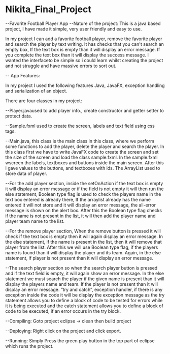 # Nikita_Final_Project

--Favorite Football Player App --Nature of the project:
This is a java based project, I have made it simple, very user friendly and easy to use.

In my project I can add a favorite football player, remove the favorite player
and search the player by text writing. It has checks that
you can't search an empty box, If the text box is empty than it will display an error
message. If you complete the text box than it will display the success message.
I wanted the interfaceto be simple so i could learn whilst creating the project and not 
struggle and have massive errors to sort out.

-- App Features:

In my project I used the following features Java, JavaFX, exception handling and serialization of an object. 

There are four classes in my project: 

--Player.javaused to add player info., create constructor and getter setter to protect data. 

--Sample.fxml used to create the screen, labels and text field using css tags.

--Main.java, this class is the main class in this class, where we perform some functions to add the player, delete the player and search the player. In this class first we have to write JavaFX code to create the screen and set the size of the screen and load the class sample.fxml. In the sample.fxml wscreen the labels, textboxes and buttons inside the main screen. After this I gave values to the buttons, and textboxes with ids. The ArrayList used to store data of player. 

--For the add player section, inside the setOnAction if the text box is empty it will display an error message or if the field is not empty it will then run the else statement, Boolean type flag is used to check the players name in the text box entered is already  there, If the arraylist already has the name entered it will not store and it will display an error message, the all-error message is shown on the alert box. After this the Boolean type flag checks if the name is not present in the list, it will then add the player name and player team name to the list. 

--For the remove player section, When the remove button is pressed it will check if the text box is empty then it will again display an error message. In the else statement, if the name is present in the list, then it will remove that player from the list. After this we will use Boolean type flag, if the players name is found than it will display the player and its team. Again, in the else statement, if player is not present than it will display an error message. 

--The search player section so when the search player button is pressed and if the text field is empty, it will again show an error message. In the else statement we must search the player if the given name is present than it will display the players name and team. If the player is not present than it will display an error message.  “try and catch”, exception handler, if there is any exception inside the code it will be display the exception message as the try statement allows you to define a block of code to be tested for errors while it is being executed and the catch statement allows you to define a block of code to be executed, if an error occurs in the try block.

--Compiling:
Goto project eclipse -> clean then build project

--Deploying:
Right click on the project and click export.

--Running:
Simply Press the green play button in the top part of eclipse which runs the project.


